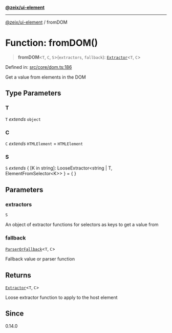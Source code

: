 [**@zeix/ui-element**](../README.md)

***

[@zeix/ui-element](../globals.md) / fromDOM

# Function: fromDOM()

> **fromDOM**\<`T`, `C`, `S`\>(`extractors`, `fallback`): [`Extractor`](../type-aliases/Extractor.md)\<`T`, `C`\>

Defined in: [src/core/dom.ts:186](https://github.com/zeixcom/ui-element/blob/bc5efd047a1ae7f13c4c9861e40f8a1b07b7e003/src/core/dom.ts#L186)

Get a value from elements in the DOM

## Type Parameters

### T

`T` *extends* `object`

### C

`C` *extends* `HTMLElement` = `HTMLElement`

### S

`S` *extends* \{ \[K in string\]: LooseExtractor\<string \| T, ElementFromSelector\<K\>\> \} = \{ \}

## Parameters

### extractors

`S`

An object of extractor functions for selectors as keys to get a value from

### fallback

[`ParserOrFallback`](../type-aliases/ParserOrFallback.md)\<`T`, `C`\>

Fallback value or parser function

## Returns

[`Extractor`](../type-aliases/Extractor.md)\<`T`, `C`\>

Loose extractor function to apply to the host element

## Since

0.14.0

